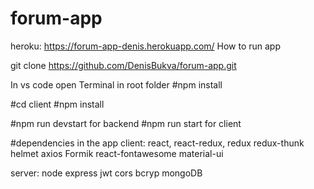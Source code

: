 # forum-app
heroku: https://forum-app-denis.herokuapp.com/
 How to run app
 
 git clone https://github.com/DenisBukva/forum-app.git

In vs code open Terminal
in root folder
#npm install

#cd client
#npm install

#npm run devstart for backend
#npm run start for client

#dependencies in the app
client:
react,
react-redux,
redux
redux-thunk
helmet
axios
Formik
react-fontawesome
material-ui


server:
node 
express
jwt
cors
bcryp
mongoDB